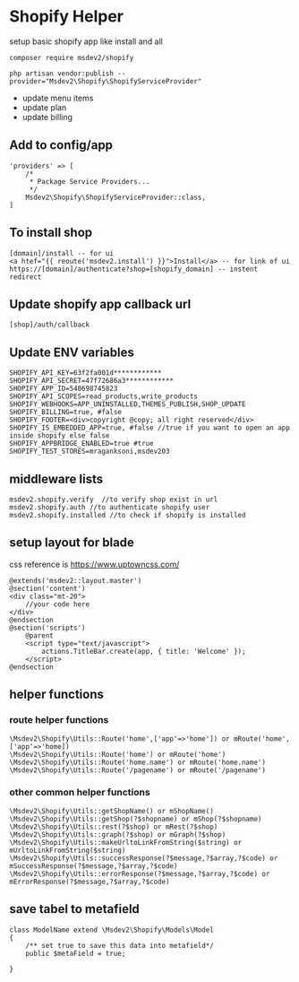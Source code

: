 # Shopify Helper 
setup basic shopify app like install and all

`composer require msdev2/shopify`

`php artisan vendor:publish --provider="Msdev2\Shopify\ShopifyServiceProvider"`

- update menu items
- update plan
- update billing

## Add to config/app
    'providers' => [
        /*
         * Package Service Providers...
         */
        Msdev2\Shopify\ShopifyServiceProvider::class,
    ]

## To install shop
    [domain]/install -- for ui
    <a htef="{{ reoute('msdev2.install') }}">Install</a> -- for link of ui
    https://[domain]/authenticate?shop=[shopify_domain] -- instent redirect

## Update shopify app callback url 
    [shop]/auth/callback

## Update ENV variables
    SHOPIFY_API_KEY=63f2fa001d************
    SHOPIFY_API_SECRET=47f72686a3************
    SHOPIFY_APP_ID=548698745823
    SHOPIFY_API_SCOPES=read_products,write_products
    SHOPIFY_WEBHOOKS=APP_UNINSTALLED,THEMES_PUBLISH,SHOP_UPDATE
    SHOPIFY_BILLING=true, #false
    SHOPIFY_FOOTER=<div>copyright @copy; all right reserved</div>
    SHOPIFY_IS_EMBEDDED_APP=true, #false //true if you want to open an app inside shopify else false
    SHOPIFY_APPBRIDGE_ENABLED=true #true
    SHOPIFY_TEST_STORES=mraganksoni,msdev203

## middleware lists
    msdev2.shopify.verify  //to verify shop exist in url
    msdev2.shopify.auth //to authenticate shopify user
    msdev2.shopify.installed //to check if shopify is installed

## setup layout for blade
css reference is https://www.uptowncss.com/

    @extends('msdev2::layout.master')
    @section('content')
    <div class="mt-20">
        //your code here
    </div>
    @endsection
    @section('scripts')
        @parent
        <script type="text/javascript">
            actions.TitleBar.create(app, { title: 'Welcome' });
        </script>
    @endsection

## helper functions
### route helper functions
    \Msdev2\Shopify\Utils::Route('home',['app'=>'home']) or mRoute('home',['app'=>'home])
    \Msdev2\Shopify\Utils::Route('home') or mRoute('home')
    \Msdev2\Shopify\Utils::Route('home.name') or mRoute('home.name')
    \Msdev2\Shopify\Utils::Route('/pagename') or mRoute('/pagename')
### other common helper functions
    \Msdev2\Shopify\Utils::getShopName() or mShopName()
    \Msdev2\Shopify\Utils::getShop(?$shopname) or mShop(?$shopname)
    \Msdev2\Shopify\Utils::rest(?$shop) or mRest(?$shop)
    \Msdev2\Shopify\Utils::graph(?$shop) or mGraph(?$shop)
    \Msdev2\Shopify\Utils::makeUrltoLinkFromString($string) or mUrltoLinkFromString($string)
    \Msdev2\Shopify\Utils::successResponse(?$message,?$array,?$code) or mSuccessResponse(?$message,?$array,?$code)
    \Msdev2\Shopify\Utils::errorResponse(?$message,?$array,?$code) or mErrorResponse(?$message,?$array,?$code)


## save tabel to metafield
    class ModelName extend \Msdev2\Shopify\Models\Model
    {
        /** set true to save this data into metafield*/
        public $metaField = true;
        
    }
    

